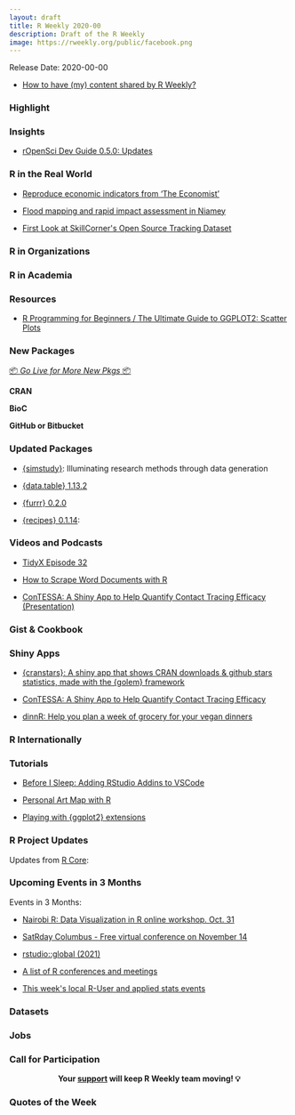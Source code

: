 ```yaml
---
layout: draft
title: R Weekly 2020-00
description: Draft of the R Weekly
image: https://rweekly.org/public/facebook.png
---
```


Release Date: 2020-00-00

+ [How to have (my) content shared by R Weekly?](https://github.com/rweekly/rweekly.org#how-to-have-my-content-shared-by-r-weekly)


###  Highlight



### Insights

+ [rOpenSci Dev Guide 0.5.0: Updates](https://ropensci.org/blog/2020/10/22/devguide-0.5.0/)

### R in the Real World

+ [Reproduce economic indicators from ‘The Economist’](https://macro.cepremap.fr/article/2020-10/economic-indicators/)

+ [Flood mapping and rapid impact assessment in Niamey](https://www.ahmadoudicko.com/posts/2020/09/flood-mapping-and-rapid-impact-assessment-in-niamey/)

+ [First Look at SkillCorner's Open Source Tracking Dataset](https://www.thesignificantgame.com/portfolio/first-look-at-skillcorner-s-free-tracking-dataset/)

###  R in Organizations



###  R in Academia



###  Resources

+ [R Programming for Beginners / The Ultimate Guide to GGPLOT2: Scatter Plots](https://www.youtube.com/watch?v=rlAwRBXq0J4)

###  New Packages

<p class="added-hostname"><a href="https://rweekly.org/live" target="_blank" class="externalLink">📦 <i>Go Live for More New Pkgs</i> 📦</a></p>

**CRAN**



**BioC**



**GitHub or Bitbucket**



### Updated Packages

+ [{simstudy}](https://github.com/kgoldfeld/simstudy): Illuminating research methods through data generation

+ [{data.table} 1.13.2](https://cran.r-project.org/package=data.table)

+ [{furrr} 0.2.0](https://www.tidyverse.org/blog/2020/10/furrr-0-2-0/)

+ [{recipes} 0.1.14](https://www.tidyverse.org/blog/2020/10/recipes-0-1-14/): 

###  Videos and Podcasts

+ [TidyX Episode 32](https://www.youtube.com/watch?v=c7dZqyhd4a4)

+ [How to Scrape Word Documents with R](https://www.youtube.com/watch?v=JXHVJCg10_c)

+ [ConTESSA: A Shiny App to Help Quantify Contact Tracing Efficacy (Presentation)](https://www.youtube.com/watch?v=b1EiyWtgiu0)

### Gist & Cookbook



### Shiny Apps

+ [{cranstars}: A shiny app that shows CRAN downloads & github stars statistics, made with the {golem} framework ](https://shahreyar-abeer.shinyapps.io/cranstars/)

+ [ConTESSA: A Shiny App to Help Quantify Contact Tracing Efficacy](https://iddynamicsjhu.shinyapps.io/contessa/)

+ [dinnR: Help you plan a week of grocery for your vegan dinners](https://koderkow.shinyapps.io/dinnR/)

### R Internationally



###  Tutorials

+ [Before I Sleep: Adding RStudio Addins to VSCode](https://www.milesmcbain.com/posts/adding-addins-to-vscode/)

+ [Personal Art Map with R](http://estebanmoro.org/post/2020-10-19-personal-art-map-with-r/)

+ [Playing with {ggplot2} extensions](https://lopierra.rbind.io/post/patchwork_ggtext/)

<!--<div class="post-more-begin></div><div class="post-more-end"></div>-->

###  R Project Updates

Updates from [R Core](http://developer.r-project.org/blosxom.cgi/R-devel/NEWS):


###  Upcoming Events in 3 Months

Events in 3 Months:

+ [Nairobi R: Data Visualization in R online workshop. Oct. 31](https://www.eventbrite.co.uk/e/data-visualization-in-r-tickets-125336233047)

+ [SatRday Columbus - Free virtual conference on November 14](https://columbus2020.satrdays.org/)

+ [rstudio::global (2021)](https://blog.rstudio.com/2020/10/16/rstudio-global-2021/)

+ [A list of R conferences and meetings](https://jumpingrivers.github.io/meetingsR/events.html)

+ [This week's local R-User and applied stats events](https://community.rstudio.com/c/irl)


### Datasets

### Jobs




###  Call for Participation


<p class="hide-support added-hostname support-rweekly" style="text-align: center;font-weight: bold;">Your <a class="non-visited externalLink" href="https://www.patreon.com/rweekly" onclick="pas(this)">support</a> will keep R Weekly team moving! 💡</p>

###  Quotes of the Week
